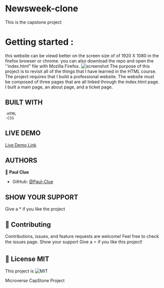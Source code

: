 # Newsweek-clone
This is the capstone project
# Getting started :
this website can be viewd better on the screen size of of 1920 X 1080 in the firefox browser or chrome.
you can also download the repo and open the ''index.html" file with Mozilla Firefox.
![screenshot]()
The purpose of this project is to revisit all of the things that I have learned in the HTML course. The project requires that I build a professional website. The website must be composed of three pages that are all linked through the index.html page. I built a main page, an about page, and a ticket page. 
## BUILT WITH
    -HTML
    -CSS
## LIVE DEMO
[Live Demo Link]( https://paul-clue.github.io/Capstone1/)
## AUTHORS
👤 **Paul Clue**
- GitHub: [@Paul-Clue](https://github.com/Paul-Clue/) 

## SHOW YOUR SUPPORT
Give a \* if you like the project
## 🤝 Contributing
Contributions, issues, and feature requests are welcome!
Feel free to check the issues page. Show your support
Give a ⭐️ if you like this project!
## 📝 License MIT
This project is ![MIT](https://github.com/Paul-Clue/Capstone1/blob/main/LICENSE)

Microverse CapStone Project
